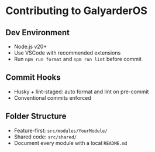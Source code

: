 # Contributing to GalyarderOS

## Dev Environment

- Node.js v20+
- Use VSCode with recommended extensions
- Run `npm run format` and `npm run lint` before commit

## Commit Hooks

- Husky + lint-staged: auto format and lint on pre-commit
- Conventional commits enforced

## Folder Structure

- Feature-first: `src/modules/YourModule/`
- Shared code: `src/shared/`
- Document every module with a local `README.md` 